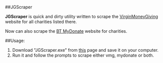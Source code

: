 ##JGScraper

**JGScraper** is quick and dirty utility written to scrape the [VirginMoneyGiving](http://uk.virginmoneygiving.com/giving/) website for all charities listed there.

Now can also scrape the [BT MyDonate](https://mydonate.bt.com) website for charities.

##Usage:
1. Download "JGScraper.exe" from [this](https://github.com/markgibaud/charities-screenscraper/tree/master/Executable) page and save it on your computer.
2. Run it and follow the prompts to scrape either vmg, mydonate or both.